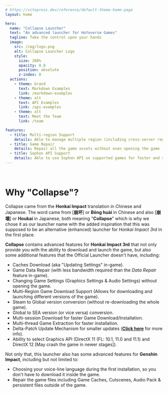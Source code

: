 ```yaml
---
# https://vitepress.dev/reference/default-theme-home-page
layout: home

hero:
  name: "Collapse Launcher"
  text: "An advanced launcher for HoYoverse Games"
  tagline: Take the control upon your hands
  image:
    src: /img/logo.png
    alt: Collapse Launcher Logo
    style:
      size: 200%
      opacity: 0.8
      position: absolute
      z-index: 0
  actions:
    - theme: brand
      text: Markdown Examples
      link: /markdown-examples
    - theme: alt
      text: API Examples
      link: /api-examples
    - theme: alt
      text: Meet the Team
      link: /team

features:
  - title: Multi-region Support
    details: Able to manage multiple region (including cross-server region) games
  - title: Game Repair
    details: Repair all the game assets without even opening the game
  - title: Sophon API Support
    details: Able to use Sophon API on supported games for faster and smaller game downloads/update
---
```

<script setup>
  import './index.css'
  import vtuberLogo from './scripts/index.logo.vue'
</script>

&nbsp;
&nbsp;

<vtuberLogo />

# Why "Collapse"?
Collapse came from the **Honkai Impact** translation in Chinese and Japanese. The word came from [**崩坏**] or **Bēng huài** in Chinese and also [**崩壊**] or **Houkai** in Japanese, both meaning "**Collapse**" which is why we chose it as our launcher name with the added inspiration that this was supposed to be an alternative (enhanced) launcher for *Honkai Impact 3rd* in the first place.

**Collapse** contains advanced features for **Honkai Impact 3rd** that not only provide you with the ability to download and launch the game, but also some additional features that the Official Launcher doesn't have, including:
* Caches Download (aka "Updating Settings" in-game).
* Game Data Repair (with less bandwidth required than the *Data Repair* feature in-game).
* Changing Game Settings (Graphics Settings & Audio Settings) without opening the game.
* Multi-Region Game Download Support (Allows for downloading and launching different versions of the game).
* Steam to Global version conversion (without re-downloading the whole game).
* Global to SEA version (or vice versa) conversion.
* Multi-session Download for faster Game Download/Installation.
* Multi-thread Game Extraction for faster installation.
* Delta-Patch Update Mechanism for smaller updates ([**Click here**](https://github.com/neon-nyan/CollapseLauncher/wiki/Update-Game-Region-with-Delta-Patch) for more info).
* Ability to select Graphics API (DirectX 11 (FL: 10.1, 11.0 and 11.1) and DirectX 12 [May crash the game in newer stages]).

Not only that, this launcher also has some advanced features for **Genshin Impact**, including but not limited to:
* Choosing your voice-line language during the first installation, so you don't have to download it inside the game.
* Repair the game files including Game Caches, Cutscenes, Audio Pack & persistent files outside of the game.
